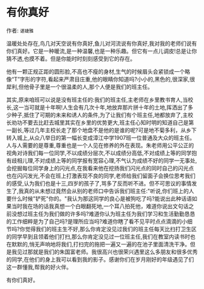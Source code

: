 # 有你真好

作者: `谌婕雅`

温暖处处存在,鸟几对天空说有你真好,鱼儿对河流说有你真好,我对我的老师们说有你们真好。它是一种暖流,是一种温馨,也是一种乐趣。但它有一点儿调皮!总是让你猜不透,也摸不着。但是你能时时刻刻感受到它的存在。

他有一颗正规正距的圆形脸,不高也不瘦的身材,生气的时候眉头会紧锁成一个略像“T”字形的字符,看起来严肃目庄重,他的眼睛你知道吗?小小的,黑色的,很深家,很犀利,但他骨子里是一个很温柔的人,那个人便是我们的班主任。

其实,原来咱班可以说是没有班主任的:我们的班主任,主老师在乡里教书育人,当校长,这一当可就是十年啊!人生会有几次十年,地放弃那片拼十年的土地,挥洒出了多少种子,抵住了可期的未来和诱人的条件,为了让我们有个班主任,地都放弃了,主校长劝功不要去比赶去城里其实在乡里的优势更大,班主任心知时明的知道自己是第一副长,等过几年主校长走了那个地盘不是他的是谁的呢?可是地不菊多利，从乡下转入城上,从众八举日的第一幅长变成漳江中学1907班一位普通及大众的班主任。人与人需要的是尊重,尊重也是一个人见在修养的外在表现。朱老师用公平公正的视角对诗我们每一位同学,不以成绩分层次,不以成绩分高低,不对成绩上等的同学抱有歧相儿理,不对成绩上等的同学报有宽容心理,不气认为成绩不好的同学一无事处,会挖掘每位同学身上的闪光点,在我看来他在挖扬我们闪光点的同时自己的闪光点也在闪闪发光,不会在班上打激表现不良的同学,老师给我们留面子会换位思考我们的感受,认为我们也是十三,四岁的孩子了,骂多了反而听不进。但不可思议的事情发生了,我真的从未想过竟然会从别的老师口中告诉我们班主任:"听说,你们班上的人要什么时候"铲死"你的。"我认为那这同学的良心是被狗吃了吗?能说出此种话语如果当时我在场的话我真想一个白眼翻死地,一个耳八拍死他，难道你说出文句话之前没想过班主任为我们做的许多吗?难道你认为班主任为我们学习和生活勤勤恳恳的工作细粹是为了自己吗?是理所应当吗?难道你瞎了看不见平时点点滴滴的小细节吗?你觉得我们的班主生不好,那么你肯定没见过我们的班主任每天比扫打卫生区的同学早到且领着他们打扫,那么你肯定没见过一位班主任,我们在教室内读书时也在默默的,悄无声响地将我们,打扫完的拖把一遍又一遍的在池子里面清洗干净。但是我见过那就是我们的朱国富老师。我很高兴也很荣兴遇里这么多朋友和很多优秀的同学,在他们的身上我可以看到我的影子。感谢你们在岁月刚好的年级遇见了们这一群懂我,帮我的好火伴。

有你们真好。
